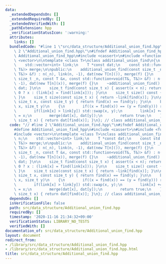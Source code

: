 ```yaml
---
data:
  _extendedDependsOn: []
  _extendedRequiredBy: []
  _extendedVerifiedWith: []
  _pathExtension: hpp
  _verificationStatusIcon: ':warning:'
  attributes:
    links: []
  bundledCode: "#line 1 \"src/data_structure/Additional_union_find.hpp\"\n// #line\
    \ 2 \"Additional_union_find.hpp\"\n#ifndef Additional_union_find_hpp\n#define\
    \ Additional_union_find_hpp\n#include <cassert>\n#include <functional>\n#include\
    \ <vector>\n\ntemplate <class T>\nclass additional_union_find\n{\n    size_t n;\n\
    \    std::vector<int> link;\n    T *const dat;\n    const std::function<void(T&,\
    \ T&)> merge;\n\npublic:\n    additional_union_find(const size_t _n, const std::function<void(T&,\
    \ T&)> &f) : n(_n), link(n, -1), dat(new T[n]()), merge(f) {}\n    additional_union_find(const\
    \ size_t _n, const T &x, const std::function<void(T&, T&)> &f) : n(_n), link(n,\
    \ -1), dat(new T[n](x)), merge(f) {}\n    ~additional_union_find() { delete[]\
    \ dat; }\n\n    size_t find(const size_t x) { assert(x < n); return link[x] <\
    \ 0 ? x : (link[x] = find(link[x])); }\n\n    size_t size() const { return n;\
    \ }\n    size_t size(const size_t x) { return -link[find(x)]; }\n\n    bool same(const\
    \ size_t x, const size_t y) { return find(x) == find(y); }\n\n    bool unite(size_t\
    \ x, size_t y)\n    {\n        if((x = find(x)) == (y = find(y))) return false;\n\
    \        if(link[x] > link[y]) std::swap(x, y);\n        link[x] += link[y], link[y]\
    \ = x;\n        merge(dat[x], dat[y]);\n        return true;\n    }\n\n    T &operator[](const\
    \ size_t x) { return dat[find(x)]; }\n}; // class additional_union_find\n\n#endif\n"
  code: "// #line 2 \"Additional_union_find.hpp\"\n#ifndef Additional_union_find_hpp\n\
    #define Additional_union_find_hpp\n#include <cassert>\n#include <functional>\n\
    #include <vector>\n\ntemplate <class T>\nclass additional_union_find\n{\n    size_t\
    \ n;\n    std::vector<int> link;\n    T *const dat;\n    const std::function<void(T&,\
    \ T&)> merge;\n\npublic:\n    additional_union_find(const size_t _n, const std::function<void(T&,\
    \ T&)> &f) : n(_n), link(n, -1), dat(new T[n]()), merge(f) {}\n    additional_union_find(const\
    \ size_t _n, const T &x, const std::function<void(T&, T&)> &f) : n(_n), link(n,\
    \ -1), dat(new T[n](x)), merge(f) {}\n    ~additional_union_find() { delete[]\
    \ dat; }\n\n    size_t find(const size_t x) { assert(x < n); return link[x] <\
    \ 0 ? x : (link[x] = find(link[x])); }\n\n    size_t size() const { return n;\
    \ }\n    size_t size(const size_t x) { return -link[find(x)]; }\n\n    bool same(const\
    \ size_t x, const size_t y) { return find(x) == find(y); }\n\n    bool unite(size_t\
    \ x, size_t y)\n    {\n        if((x = find(x)) == (y = find(y))) return false;\n\
    \        if(link[x] > link[y]) std::swap(x, y);\n        link[x] += link[y], link[y]\
    \ = x;\n        merge(dat[x], dat[y]);\n        return true;\n    }\n\n    T &operator[](const\
    \ size_t x) { return dat[find(x)]; }\n}; // class additional_union_find\n\n#endif\n"
  dependsOn: []
  isVerificationFile: false
  path: src/data_structure/Additional_union_find.hpp
  requiredBy: []
  timestamp: '2020-11-16 21:34:32+09:00'
  verificationStatus: LIBRARY_NO_TESTS
  verifiedWith: []
documentation_of: src/data_structure/Additional_union_find.hpp
layout: document
redirect_from:
- /library/src/data_structure/Additional_union_find.hpp
- /library/src/data_structure/Additional_union_find.hpp.html
title: src/data_structure/Additional_union_find.hpp
---
```

